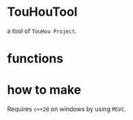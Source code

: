 # TouHouTool

a tool of `TouHou Project`.

# functions

# how to make
Requires `c++20` on windows by using `MSVC`.

